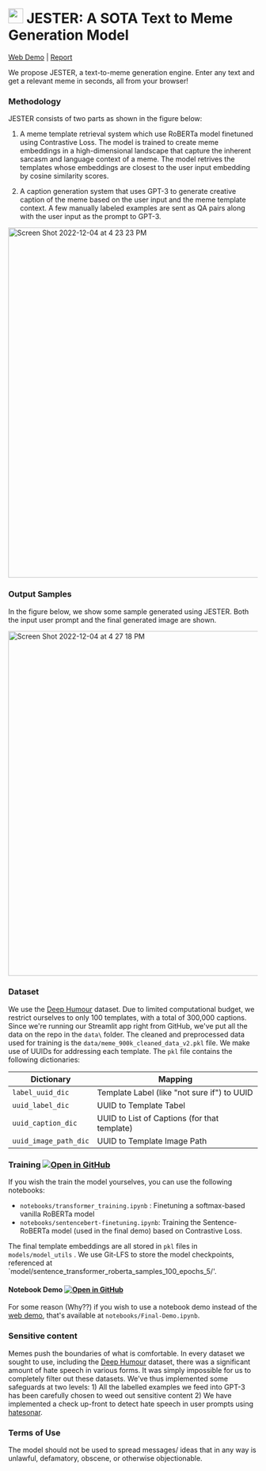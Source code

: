 # <img src="https://user-images.githubusercontent.com/18485647/205524790-25d7b702-3bbc-4920-b586-ea25214ad99f.png" width="30" height="30"/> JESTER: A SOTA Text to Meme Generation Model
[Web Demo](https://the-jester.streamlit.app/) | [Report](https://github.com/SumanthRH/text-to-meme/blob/main/Final_Report.pdf)

We propose JESTER, a text-to-meme generation engine. Enter any text and get a relevant meme in seconds, all from your browser! 

### Methodology
JESTER consists of two parts as shown in the figure below:

1. A meme template retrieval system which use RoBERTa model finetuned using Contrastive Loss. The model is trained to create meme embeddings in a 
high-dimensional landscape that capture the inherent sarcasm and language context of a meme. The model retrives the templates whose embeddings are 
closest to the user input embedding by cosine similarity scores.

2. A caption generation system that uses GPT-3 to generate creative caption of the meme based on the user input and the meme template context. 
A few manually labeled examples are sent as QA pairs along with the user input as the prompt to GPT-3.

<img width="708" alt="Screen Shot 2022-12-04 at 4 23 23 PM" src="https://user-images.githubusercontent.com/18485647/205525021-dba35931-d3ea-4f30-bd34-2aaa26392343.png">

### Output Samples

In the figure below, we show some sample generated using JESTER. Both the input user prompt and the final generated image are shown.

<img width="697" alt="Screen Shot 2022-12-04 at 4 27 18 PM" src="https://user-images.githubusercontent.com/18485647/205525266-2e8e0b46-660d-4116-a362-8ee77ead9660.png">


### Dataset

We use the [Deep Humour](https://github.com/ilya16/deephumor) dataset. Due to limited computational budget, we restrict ourselves to only 100 templates, with a total of 300,000 captions. Since we're running our Streamlit app right from GitHub, we've put all the data on the repo in the `data\` folder. The cleaned and preprocessed data used for training is the `data/meme_900k_cleaned_data_v2.pkl` file. We make use of UUIDs for addressing each template. The `pkl` file contains the following dictionaries:

| Dictionary | Mapping |
| ----------- | -------|
| `label_uuid_dic`| Template Label (like "not sure if") to UUID|
| `uuid_label_dic` | UUID to Template Tabel|
| `uuid_caption_dic` | UUID to List of Captions (for that template)|
| `uuid_image_path_dic` | UUID to Template Image Path |

### Training [![Open in GitHub](https://img.shields.io/badge/_-Open_in_GitHub-blue.svg?logo=Jupyter&labelColor=5c5c5c)](notebooks/sentencebert-finetuning.ipynb)

If you wish the train the model yourselves, you can use the following notebooks:
* `notebooks/transformer_training.ipynb` : Finetuning a softmax-based vanilla RoBERTa model 
* `notebooks/sentencebert-finetuning.ipynb`: Training the Sentence-RoBERTa model (used in the final demo) based on Contrastive Loss. 


The final template embeddings are all stored in `pkl` files in `models/model_utils` . We use Git-LFS to store the model checkpoints, referenced at `model/sentence_transformer_roberta_samples_100_epochs_5/'. 

#### Notebook Demo [![Open in GitHub](https://img.shields.io/badge/_-Open_in_GitHub-blue.svg?logo=Jupyter&labelColor=5c5c5c)](notebooks/Final-Demo.ipynb)
For some reason (Why??) if you wish to use a notebook demo instead of the [web demo](https://the-jester.streamlit.app/), that's available at `notebooks/Final-Demo.ipynb`. 

### Sensitive content
Memes push the boundaries of what is comfortable. In every dataset we sought to use, including the [Deep Humour](https://github.com/ilya16/deephumor) dataset, there was a significant amount of hate speech in various forms. It was simply impossible for us to completely filter out these datasets. We've thus implemented some safeguards at two levels: 1) All the labelled examples we feed into GPT-3 has been carefully chosen to weed out sensitive content 2) We have implemented a check up-front to detect hate speech in user prompts using [hatesonar](https://github.com/Hironsan/HateSonar).

### Terms of Use

The model should not be used to spread messages/ ideas that in any way is unlawful, defamatory, obscene, or otherwise objectionable. 






